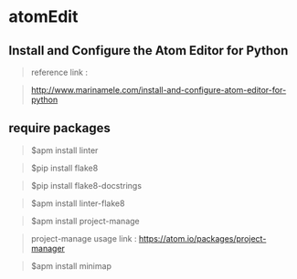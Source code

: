 # atomEdit

## Install and Configure the Atom Editor for Python
  > reference link :
  
  > http://www.marinamele.com/install-and-configure-atom-editor-for-python
  
## require packages
  > $apm install linter
  
  > $pip install flake8  

  > $pip install flake8-docstrings  

  > $apm install linter-flake8   

  > $apm install project-manage 

  > project-manage usage link : https://atom.io/packages/project-manager
  
  > $apm install minimap
  
  
  
